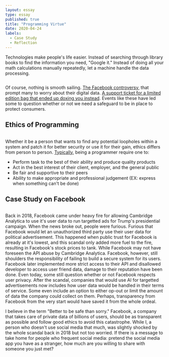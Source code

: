 ```yaml
---
layout: essay
type: essay
published: true
title: "Programming Virtue"
date: 2020-04-24
labels:
  - Case Study
  - Reflection
---
```

Technologies make people's life easier. Instead of searching through library books to find the information you need, "Google it." Instead of doing all your math calculations manually repeatedly, let a machine handle the data processing.

<img class = "ui floated image" scr = "/images/essay/2020-04-24/iot.jpg">

Of course, nothing is smooth sailing. [The Facebook controversy](https://www.theguardian.com/technology/live/2018/apr/10/mark-zuckerberg-testimony-live-congress-facebook-cambridge-analytica), that prompt many to worry about their digital data. [A support ticket for a limited edition bag that ended up doxing you instead](https://kotaku.com/bethesda-support-leaks-fallout-76-customer-names-addre-1830892930). Events like these have led some to question whether or not we need a safeguard to be in place to protect consumers.

## Ethics of Programming

<img class = "ui floated image" scr = "/images/essay/2020-04-24/ethics.png">

Whether it be a person that wants to find any potential loopholes within a system and patch it for better security or use it for their gain, ethics differs from person to person. [Typically](https://www.acm.org/code-of-ethics), being a programmer require one to:
* Perform task to the best of their ability and produce quality products
* Act in the best interest of their client, employer, and the general public
* Be fair and supportive to their peers
* Ability to make appropriate and professional judgement (EX: express when something can't be done)

## Case Study on Facebook

<img class = "ui floated image" scr = "/images/essay/2020-04-24/fb_and_ca.jpg">

Back in 2018, Facebook came under heavy fire for allowing Cambridge Analytica to use it's user data to run targetted ads for Trump's presidential campaign. When the news broke out, people were furious. Furious that Facebook would let an unauthorized third party use their user data for political advertisement. This happened when public trust for Facebook is already at it's lowest, and this scandal only added more fuel to the fire, resulting in Facebook's stock prices to tank. While Facebook may not have foreseen the API abuse by Cambridge Analytica. Facebook, however, still shoulders the responsibility of failing to build a secure system for its users. Facebook later implemented more strict access to their API and disallowed developer to access user friend data, damage to their reputation have been done. Even today, some still question whether or not Facebook respects user privacy.
After the scandal, companies that would use AI for targetted advertisements now includes how user data would be handled in their terms of service. Some even include an option to either op-out or limit the amount of data the company could collect on them. Perhaps, transparency from Facebook from the very start would have saved it from the whole ordeal.

I believe in the term "Better to be safe than sorry." Facebook, a company that takes care of private data of billions of users, should be as transparent as possible and follow good ethics to avoid this catastrophe. While I, a person who doesn't use social media that much, was slightly shocked by the whole scandal back in 2018 but not too worried. If there is a message to take home for people who frequent social media: pretend the social media app you have as a stranger, how much are you willing to share with someone you just met?